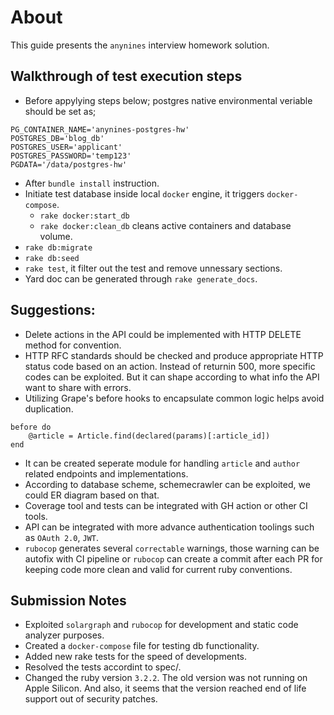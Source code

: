 # About

This guide presents the `anynines` interview homework solution.

## Walkthrough of test execution steps

- Before appylying steps below; postgres native environmental veriable should be set as;
```
PG_CONTAINER_NAME='anynines-postgres-hw'
POSTGRES_DB='blog_db'
POSTGRES_USER='applicant'
POSTGRES_PASSWORD='temp123'
PGDATA='/data/postgres-hw'
```

- After `bundle install` instruction.
- Initiate test database inside local `docker` engine, it triggers `docker-compose`.
    - `rake docker:start_db` 
    - `rake docker:clean_db` cleans active containers and database volume.
- `rake db:migrate`
- `rake db:seed`
- `rake test`, it filter out the test and remove unnessary sections.
- Yard doc can be generated through `rake generate_docs`.

## Suggestions:

- Delete actions in the API could be implemented with HTTP DELETE method for convention.
- HTTP RFC standards should be checked and produce appropriate HTTP status code based on an action. Instead of returnin 500, more specific codes can be exploited.
But it can shape according to what info the API want to share with errors.
- Utilizing Grape's before hooks to encapsulate common logic helps avoid duplication.
```
before do
    @article = Article.find(declared(params)[:article_id])
end
```
- It can be created seperate module for handling `article` and `author` related endpoints and implementations.
- According to database scheme, schemecrawler can be exploited, we could ER diagram based on that.
- Coverage tool and tests can be integrated with GH action or other CI tools.
- API can be integrated with more advance authentication toolings such as `OAuth 2.0`, `JWT`.
- `rubocop` generates several `correctable` warnings, those warning can be autofix with CI pipeline or `rubocop` can
create a commit after each PR for keeping code more clean and valid for current ruby conventions.

## Submission Notes

- Exploited `solargraph` and `rubocop` for development and static code analyzer purposes.
- Created a `docker-compose` file for testing db functionality.
- Added new rake tests for the speed of developments.
- Resolved the tests accordint to spec/.
- Changed the ruby version `3.2.2`. The old version was not running on Apple Silicon. And also, it seems that the version reached end of life support out of security patches.


